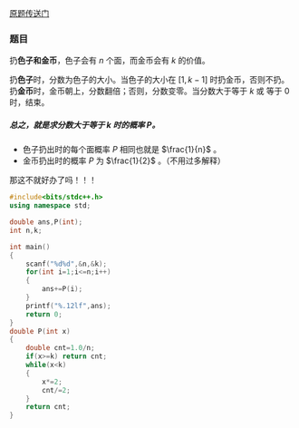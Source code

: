 [原题传送门](https://www.luogu.com.cn/problem/AT4740)
### 题目
扔**色子和金币**，色子会有 $n$ 个面，而金币会有 $k$ 的价值。

扔**色子**时，分数为色子的大小。当色子的大小在 $\left[1,k-1\right]$ 时扔金币，否则不扔。扔**金币**时，金币朝上，分数翻倍；否则，分数变零。当分数大于等于 $k$ 或 等于 $0$ 时，结束。

##### 总之，就是求分数大于等于 $k$ 时的概率 $P$。

- 色子扔出时的每个面概率 $P$ 相同也就是 $\frac{1}{n}$ 。
- 金币扔出时的概率 $P$ 为 $\frac{1}{2}$ 。（不用过多解释）

那这不就好办了吗！！！


```cpp
#include<bits/stdc++.h>
using namespace std;

double ans,P(int);
int n,k;

int main()
{
	scanf("%d%d",&n,&k);
	for(int i=1;i<=n;i++)
	{
		ans+=P(i);
	}
	printf("%.12lf",ans);
	return 0;
}
double P(int x)
{
	double cnt=1.0/n;
	if(x>=k) return cnt;
	while(x<k)
	{
		x*=2;
		cnt/=2;
	}
	return cnt;
}
```